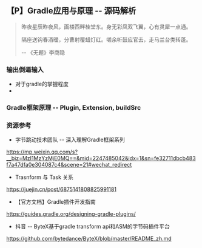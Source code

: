## 【P】Gradle应用与原理 -- 源码解析

> 昨夜星辰昨夜风，画楼西畔桂堂东。身无彩凤双飞翼，心有灵犀一点通。
>
> 隔座送钩春酒暖，分曹射覆蜡灯红。嗟余听鼓应官去，走马兰台类转蓬。
>
> -- 《无题》李商隐

### 输出倒逼输入

- 对于gradle的掌握程度
- 





### Gradle框架原理 -- Plugin, Extension, buildSrc
















### 资源参考

- 字节跳动技术团队 -- 深入理解Gradle框架系列

https://mp.weixin.qq.com/s?__biz=MzI1MzYzMjE0MQ==&mid=2247485042&idx=1&sn=fe32711dbcb483f7a47dfa0e304087c4&scene=21#wechat_redirect

- Trasnform 与 Task 关系

https://juejin.cn/post/6875141808825991181



- 【官方文档】Gradle插件开发指南

https://guides.gradle.org/designing-gradle-plugins/



- 抖音 -- ByteX基于gradle transform api和ASM的字节码插件平台

https://github.com/bytedance/ByteX/blob/master/README_zh.md